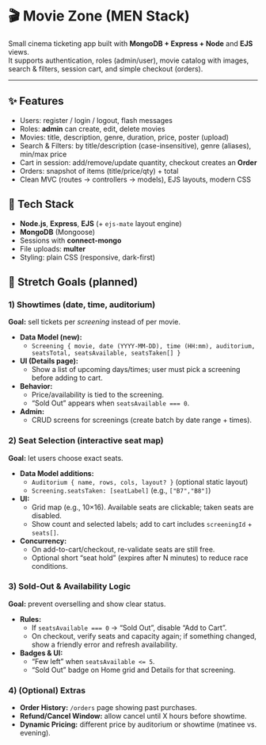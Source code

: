 # 🎬 Movie Zone (MEN Stack)

Small cinema ticketing app built with **MongoDB + Express + Node** and **EJS** views.  
It supports authentication, roles (admin/user), movie catalog with images, search & filters, session cart, and simple checkout (orders).

---

## ✨ Features

- Users: register / login / logout, flash messages
- Roles: **admin** can create, edit, delete movies
- Movies: title, description, genre, duration, price, poster (upload)
- Search & Filters: by title/description (case-insensitive), genre (aliases), min/max price
- Cart in session: add/remove/update quantity, checkout creates an **Order**
- Orders: snapshot of items (title/price/qty) + total
- Clean MVC (routes → controllers → models), EJS layouts, modern CSS



## 🧱 Tech Stack

- **Node.js**, **Express**, **EJS** (+ `ejs-mate` layout engine)
- **MongoDB** (Mongoose)
- Sessions with **connect-mongo**
- File uploads: **multer**
- Styling: plain CSS (responsive, dark-first)



## 🚀 Stretch Goals (planned)

### 1) Showtimes (date, time, auditorium)
**Goal:** sell tickets per *screening* instead of per movie.

- **Data Model (new):**
  - `Screening { movie, date (YYYY-MM-DD), time (HH:mm), auditorium, seatsTotal, seatsAvailable, seatsTaken[] }`
- **UI (Details page):**
  - Show a list of upcoming days/times; user must pick a screening before adding to cart.
- **Behavior:**
  - Price/availability is tied to the screening.
  - “Sold Out” appears when `seatsAvailable === 0`.
- **Admin:**
  - CRUD screens for screenings (create batch by date range + times).

### 2) Seat Selection (interactive seat map)
**Goal:** let users choose exact seats.

- **Data Model additions:**
  - `Auditorium { name, rows, cols, layout? }` (optional static layout)
  - `Screening.seatsTaken: [seatLabel]` (e.g., `["B7","B8"]`)
- **UI:**
  - Grid map (e.g., 10×16). Available seats are clickable; taken seats are disabled.
  - Show count and selected labels; add to cart includes `screeningId` + `seats[]`.
- **Concurrency:**
  - On add-to-cart/checkout, re-validate seats are still free.
  - Optional short “seat hold” (expires after N minutes) to reduce race conditions.

### 3) Sold-Out & Availability Logic
**Goal:** prevent overselling and show clear status.

- **Rules:**
  - If `seatsAvailable === 0` → “Sold Out”, disable “Add to Cart”.
  - On checkout, verify seats and capacity again; if something changed, show a friendly error and refresh availability.
- **Badges & UI:**
  - “Few left” when `seatsAvailable <= 5`.
  - “Sold Out” badge on Home grid and Details for that screening.

### 4) (Optional) Extras
- **Order History:** `/orders` page showing past purchases.
- **Refund/Cancel Window:** allow cancel until X hours before showtime.
- **Dynamic Pricing:** different price by auditorium or showtime (matinee vs. evening).

